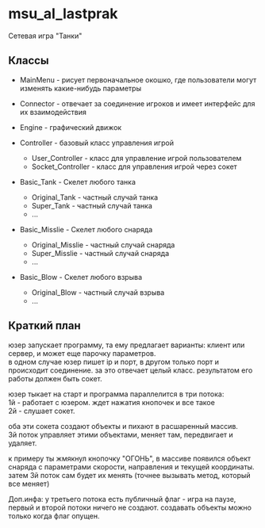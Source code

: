 # msu_al_lastprak

Сетевая игра "Танки"

## Классы
* MainMenu - рисует первоначальное окошко, где пользователи могут изменять какие-нибудь параметры  
* Connector - отвечает за соединение игроков и имеет интерфейс для их взаимодействия  
* Engine - графический движок  
* Controller - базовый класс управления игрой  
    * User_Controller - класс для управление игрой пользователем  
    * Socket_Controller - класс для управления игрой через сокет  

* Basic_Tank - Скелет любого танка  
    * Original_Tank - частный случай танка  
    * Super_Tank - частный случай танка  
    * ...  
* Basic_Misslie - Скелет любого снаряда  
    * Original_Misslie - частный случай снаряда  
    * Super_Misslie - частный случай снаряда  
    * ...  
* Basic_Blow - Скелет любого взрыва  
    * Original_Blow - частный случай взрыва  
    * ...  

## Краткий план
юзер запускает программу, та ему предлагает варианты: клиент или сервер, и может еще парочку параметров.  
в одном случае юзер пишет ip и порт, в другом только порт и происходит соединение. за это отвечает целый класс. результатом его работы должен быть сокет.  

юзер тыкает на старт и программа параллелится в три потока:  
1й - работает с юзером. ждет нажатия кнопочек и все такое  
2й - слушает сокет.  

оба эти сокета создают объекты и пихают в расшаренный массив.  
3й поток управляет этими объектами, меняет там, передвигает и удаляет.  

к примеру ты жмякнул кнопочку "ОГОНЬ", в массиве появился объект снаряда с параметрами скорости, направления и текущей координаты.  
затем 3й поток сам будет их менять (точнее вызывать метод, который все меняет)  

Доп.инфа: у третьего потока есть публичный флаг - игра на паузе, первый и второй потоки ничего не создают. создавать объекты можно только когда флаг опущен.  
